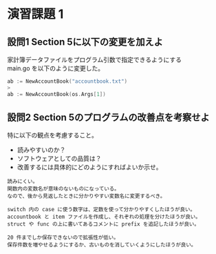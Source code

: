 # 演習課題 1
## 設問1 Section 5に以下の変更を加えよ
家計簿データファイルをプログラム引数で指定できるようにする  
main.go を以下のように変更した。
```go
ab := NewAccountBook("accountbook.txt")
>
ab := NewAccountBook(os.Args[1])
```

## 設問2 Section 5のプログラムの改善点を考察せよ
特に以下の観点を考慮すること。  
- 読みやすいのか？  
- ソフトウェアとしての品質は？
- 改善するには具体的にどのようにすればよいか示せ。
```text
読みにくい。
関数内の変数名が意味のないものになっている。
なので、後から見返したときに分かりやすい変数名に変更するべき。

switch 内の case に使う数字は、定数を使って分かりやすくしたほうが良い。
accountbook と item ファイルを作成し、それぞれの処理を分けたほうが良い。
struct や func の上に書いてあるコメントに prefix を追記したほうが良い。

20 件までしか保存できないので拡張性が低い。
保存件数を増やせるようにするか、古いものを消していくようにしたほうが良い。
```
